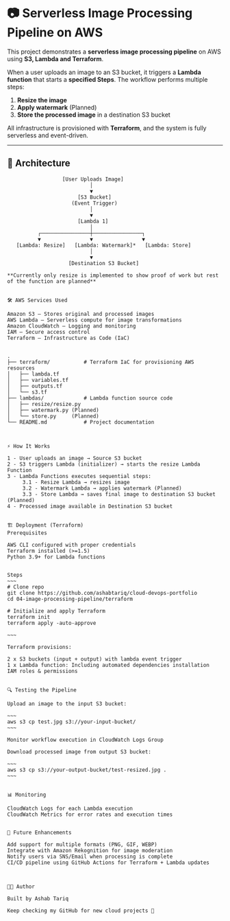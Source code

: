 # 📷 Serverless Image Processing Pipeline on AWS

This project demonstrates a **serverless image processing pipeline** on AWS using **S3, Lambda and Terraform**.  

When a user uploads an image to an S3 bucket, it triggers a **Lambda function** that starts a **specified Steps**. The workflow performs multiple steps:  

1. **Resize the image**  
2. **Apply watermark**  (Planned)  
3. **Store the processed image** in a destination S3 bucket  

All infrastructure is provisioned with **Terraform**, and the system is fully serverless and event-driven.

---

## 🚀 Architecture

```text
                  [User Uploads Image]
                           │
                           ▼
                       [S3 Bucket]
                     (Event Trigger)
                           │ 
                           ▼
                       [Lambda 1]
                           │
          ┌────────────────┼────────────────┐
          ▼                ▼                ▼
   [Lambda: Resize]   [Lambda: Watermark]*   [Lambda: Store]
                           │
                           ▼
                    [Destination S3 Bucket]

**Currently only resize is implemented to show proof of work but rest of the function are planned**


🛠️ AWS Services Used

Amazon S3 – Stores original and processed images
AWS Lambda – Serverless compute for image transformations
Amazon CloudWatch – Logging and monitoring
IAM – Secure access control
Terraform – Infrastructure as Code (IaC)


.
├── terraform/           # Terraform IaC for provisioning AWS resources
│   ├── lambda.tf
│   ├── variables.tf
│   ├── outputs.tf
│   └── s3.tf
├── lambdas/             # Lambda function source code
│   ├── resize/resize.py
│   ├── watermark.py (Planned)
│   └── store.py     (Planned)
└── README.md            # Project documentation



⚡ How It Works

1 - User uploads an image → Source S3 bucket
2 - S3 triggers Lambda (initializer) → starts the resize Lambda Function
3 - Lambda Functions executes sequential steps:
     3.1 - Resize Lambda → resizes image
     3.2 - Watermark Lambda → applies watermark (Planned)
     3.3 - Store Lambda → saves final image to destination S3 bucket (Planned)
4 - Processed image available in Destination S3 bucket


🏗️ Deployment (Terraform)
Prerequisites

AWS CLI configured with proper credentials
Terraform installed (>=1.5)
Python 3.9+ for Lambda functions


Steps
~~~
# Clone repo
git clone https://github.com/ashabtariq/cloud-devops-portfolio
cd 04-image-processing-pipeline/terraform

# Initialize and apply Terraform
terraform init
terraform apply -auto-approve

~~~

Terraform provisions:

2 x S3 buckets (input + output) with lambda event trigger
1 x Lambda function: Including automated dependencies installation 
IAM roles & permissions


🔍 Testing the Pipeline

Upload an image to the input S3 bucket:

~~~
aws s3 cp test.jpg s3://your-input-bucket/
~~~

Monitor workflow execution in CloudWatch Logs Group

Download processed image from output S3 bucket:

~~~
aws s3 cp s3://your-output-bucket/test-resized.jpg .
~~~


📊 Monitoring

CloudWatch Logs for each Lambda execution
CloudWatch Metrics for error rates and execution times


🚧 Future Enhancements

Add support for multiple formats (PNG, GIF, WEBP)
Integrate with Amazon Rekognition for image moderation
Notify users via SNS/Email when processing is complete
CI/CD pipeline using GitHub Actions for Terraform + Lambda updates



👨‍💻 Author

Built by Ashab Tariq

Keep checking my GitHub for new cloud projects 🚀